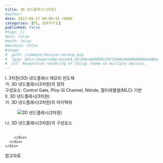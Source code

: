```yaml
---
title: 3D 낸드플래시(3차원)
#author: 
date: 2023-09-27 00:00:10 +0800
categories: [PE, 컴퓨터구조]
published: false
#tags: []
#pin: false
#math: false
#mermaid: false
#image:
#  path: /commons/devices-mockup.png
#  lqip: data:image/webp;base64,UklGRpoAAABXRUJQVlA4WAoAAAAQAAAADwAABwAAQUxQSDIAAAARL0AmbZurmr57yyIiqE8oiG0bejIYEQTgqiDA9vqnsUSI6H+oAERp2HZ65qP/VIAWAFZQOCBCAAAA8AEAnQEqEAAIAAVAfCWkAALp8sF8rgRgAP7o9FDvMCkMde9PK7euH5M1m6VWoDXf2FkP3BqV0ZYbO6NA/VFIAAAA
#  alt: Responsive rendering of Chirpy theme on multiple devices.
---
```


<div class="post-wrap">
  <div class="para">
    <div class="para-title">
      I. 3차원(3D) 낸드플래시 메모리 반도체 
    </div>
    <div class="para-cntnt">
      <div class="para">
        <div class="para-title">
          가. 3D 낸드플래시(3차원)의 정의
        </div>
        <div class="para-cntnt">
          구성요소: Control Gate, Ploy-Si Channel, Nitride, 멀티레벨셀(MLC) 기반
        </div>
      </div>
    </div>
  </div>
  
  <div class="para">
    <div class="para-title">
      II. 3D 낸드플래시(3차원)
    </div>
    <div class="para-cntnt">
      <div class="para">
        <div class="para-title">
          가. 3D 낸드플래시(3차원)의 아키텍처
        </div>
        <div class="para-cntnt">
          <figure class="post-figure">
            <img src="/assets/img/posts/3D-낸드플래시(3차원).png" alt="3D 낸드플래시(3차원)">
<!--            <figcaption>Source: Unveiling the Metaverse: Exploring Emerging Trends, Multifaceted Perspectives, and Future Challenges</figcaption>-->
          </figure>
        </div>
      </div>
      <div class="para">
        <div class="para-title">
          나. 3D 낸드플래시(3차원)의 구성요소
        </div>
        <div class="para-cntnt">
          <table class="post-table">
          </table>
          
        </div>
      </div>
    </div>
  </div>

  <div class="refr-wrap">
    <div class="refr-title">
        참고자료
    </div>
    <ol class="refr-list">
    <!--    <li>(나현식, 최대선) <a target="_blank" href="https://scienceon.kisti.re.kr/commons/util/originalView.do?cn=JAKO202225948430499&oCn=JAKO202225948430499&dbt=JAKO&journal=NJOU00291864">메타버스 보안 위협 요소 및 대응 방안 검토</a></li>-->
    <!--    <li>(M. Uddin, S. Manickam, H. Ullah, M. Obaidat and A. Dandoush) <a target="_blank" href="https://ieeexplore.ieee.org/abstract/document/10138386">Unveiling the Metaverse: Exploring Emerging Trends, Multifaceted Perspectives, and Future Challenges</a></li>-->
    </ol>
  </div>
</div>

